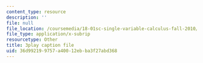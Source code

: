 ```yaml
---
content_type: resource
description: ''
file: null
file_location: /coursemedia/18-01sc-single-variable-calculus-fall-2010/36d992199757a40012ebba3f27abd368_Pd2xP5zDsRw.srt
file_type: application/x-subrip
resourcetype: Other
title: 3play caption file
uid: 36d99219-9757-a400-12eb-ba3f27abd368
---
```

